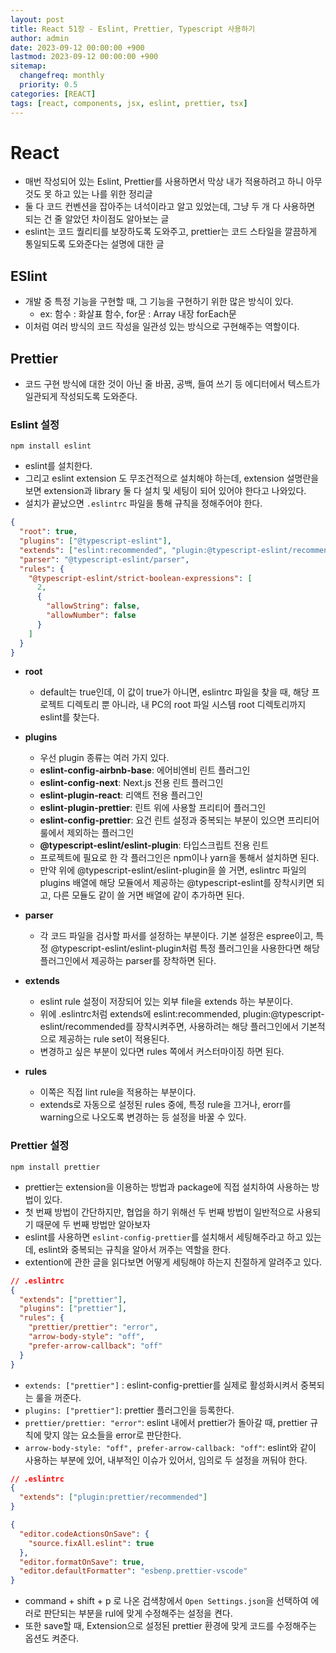 ```yaml
---
layout: post
title: React 51장 - Eslint, Prettier, Typescript 사용하기
author: admin
date: 2023-09-12 00:00:00 +900
lastmod: 2023-09-12 00:00:00 +900
sitemap:
  changefreq: monthly
  priority: 0.5
categories: [REACT]
tags: [react, components, jsx, eslint, prettier, tsx]
---
```


# React

- 매번 작성되어 있는 Eslint, Prettier를 사용하면서 막상 내가 적용하려고 하니 아무것도 못 하고 있는 나를 위한 정리글
- 둘 다 코드 컨벤션을 잡아주는 녀석이라고 알고 있었는데, 그냥 두 개 다 사용하면 되는 건 줄 알았던 차이점도 알아보는 글
- eslint는 코드 퀄리티를 보장하도록 도와주고, prettier는 코드 스타일을 깔끔하게 통일되도록 도와준다는 설명에 대한 글

## ESlint

- 개발 중 특정 기능을 구현할 때, 그 기능을 구현하기 위한 많은 방식이 있다.
  - ex: 함수 : 화살표 함수, for문 : Array 내장 forEach문
- 이처럼 여러 방식의 코드 작성을 일관성 있는 방식으로 구현해주는 역할이다.

## Prettier

- 코드 구현 방식에 대한 것이 아닌 줄 바꿈, 공백, 들여 쓰기 등 에디터에서 텍스트가 일관되게 작성되도록 도와준다.

### Eslint 설정

`npm install eslint`

- eslint를 설치한다.
- 그리고 eslint extension 도 무조건적으로 설치해야 하는데, extension 설명란을 보면 extension과 library 둘 다 설치 및 세팅이 되어 있어야 한다고 나와있다.
- 설치가 끝났으면 `.eslintrc` 파일을 통해 규칙을 정해주어야 한다.

```json
{
  "root": true,
  "plugins": ["@typescript-eslint"],
  "extends": ["eslint:recommended", "plugin:@typescript-eslint/recommended"],
  "parser": "@typescript-eslint/parser",
  "rules": {
    "@typescript-eslint/strict-boolean-expressions": [
      2,
      {
        "allowString": false,
        "allowNumber": false
      }
    ]
  }
}
```

- **root**

  - default는 true인데, 이 값이 true가 아니면, eslintrc 파일을 찾을 때, 해당 프로젝트 디렉토리 뿐 아니라, 내 PC의 root 파일 시스템 root 디렉토리까지 eslint를 찾는다.

- **plugins**

  - 우선 plugin 종류는 여러 가지 있다.
  - **eslint-config-airbnb-base**: 에어비엔비 린트 플러그인
  - **eslint-config-next**: Next.js 전용 린트 플러그인
  - **eslint-plugin-react**: 리액트 전용 플러그인
  - **eslint-plugin-prettier**: 린트 위에 사용할 프리티어 플러그인
  - **eslint-config-prettier**: 요건 린트 설정과 중복되는 부분이 있으면 프리티어 룰에서 제외하는 플러그인
  - **@typescript-eslint/eslint-plugin**: 타입스크립트 전용 린트
  - 프로젝트에 필요로 한 각 플러그인은 npm이나 yarn을 통해서 설치하면 된다.
  - 만약 위에 @typescript-eslint/eslint-plugin을 쓸 거면, eslintrc 파일의 plugins 배열에 해당 모듈에서 제공하는 @typescript-eslint를 장착시키면 되고, 다른 모듈도 같이 쓸 거면 배열에 같이 추가하면 된다.

- **parser**

  - 각 코드 파일을 검사할 파서를 설정하는 부분이다. 기본 설정은 espree이고, 특정 @typescript-eslint/eslint-plugin처럼 특정 플러그인을 사용한다면 해당 플러그인에서 제공하는 parser를 장착하면 된다.

- **extends**

  - eslint rule 설정이 저장되어 있는 외부 file을 extends 하는 부분이다.
  - 위에 .eslintrc처럼 extends에 eslint:recommended, plugin:@typescript-eslint/recommended를 장착시켜주면, 사용하려는 해당 플러그인에서 기본적으로 제공하는 rule set이 적용된다.
  - 변경하고 싶은 부분이 있다면 rules 쪽에서 커스터마이징 하면 된다.

- **rules**
  - 이쪽은 직접 lint rule을 적용하는 부분이다.
  - extends로 자동으로 설정된 rules 중에, 특정 rule을 끄거나, erorr를 warning으로 나오도록 변경하는 등 설정을 바꿀 수 있다.

### Prettier 설정

`npm install prettier`

- prettier는 extension을 이용하는 방법과 package에 직접 설치하여 사용하는 방법이 있다.
- 첫 번째 방법이 간단하지만, 협업을 하기 위해선 두 번째 방법이 일반적으로 사용되기 때문에 두 번째 방법만 알아보자
- eslint를 사용하면 `eslint-config-prettier`를 설치해서 세팅해주라고 하고 있는데, eslint와 중복되는 규칙을 알아서 꺼주는 역할을 한다.
- extention에 관한 글을 읽다보면 어떻게 세팅해야 하는지 친절하게 알려주고 있다.

```json
// .eslintrc
{
  "extends": ["prettier"],
  "plugins": ["prettier"],
  "rules": {
    "prettier/prettier": "error",
    "arrow-body-style": "off",
    "prefer-arrow-callback": "off"
  }
}
```

- `extends: ["prettier"]` : eslint-config-prettier를 실제로 활성화시켜서 중복되는 룰을 꺼준다.
- `plugins: ["prettier"]`: prettier 플러그인을 등록한다.
- `prettier/prettier: "error"`: eslint 내에서 prettier가 돌아갈 때, prettier 규칙에 맞지 않는 요소들을 error로 판단한다.
- `arrow-body-style: "off", prefer-arrow-callback: "off"`: eslint와 같이 사용하는 부분에 있어, 내부적인 이슈가 있어서, 임의로 두 설정을 꺼둬야 한다.

```json
// .eslintrc
{
  "extends": ["plugin:prettier/recommended"]
}
```

```json
{
  "editor.codeActionsOnSave": {
    "source.fixAll.eslint": true
  },
  "editor.formatOnSave": true,
  "editor.defaultFormatter": "esbenp.prettier-vscode"
}
```

- command + shift + p 로 나온 검색창에서 `Open Settings.json`을 선택하여 에러로 판단되는 부분을 rul에 맞게 수정해주는 설정을 켠다.
- 또한 save할 때, Extension으로 설정된 prettier 환경에 맞게 코드를 수정해주는 옵션도 켜준다.
